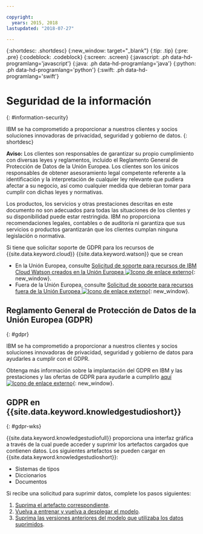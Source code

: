 ```yaml
---

copyright:
  years: 2015, 2018
lastupdated: "2018-07-27"

---
```


{:shortdesc: .shortdesc}
{:new_window: target="_blank"}
{:tip: .tip}
{:pre: .pre}
{:codeblock: .codeblock}
{:screen: .screen}
{:javascript: .ph data-hd-programlang='javascript'}
{:java: .ph data-hd-programlang='java'}
{:python: .ph data-hd-programlang='python'}
{:swift: .ph data-hd-programlang='swift'}

# Seguridad de la información
{: #information-security}

IBM se ha comprometido a proporcionar a nuestros clientes y socios soluciones innovadoras de privacidad, seguridad y gobierno de datos.
{: shortdesc}

**Aviso:**
Los clientes son responsables de garantizar su propio cumplimiento con diversas leyes y reglamentos, incluido el Reglamento General de Protección de Datos de la Unión Europea. Los clientes son los únicos responsables de obtener asesoramiento legal competente referente a la identificación y la interpretación de cualquier ley relevante que pudiera afectar a su negocio, así como cualquier medida que debieran tomar para cumplir con dichas leyes y normativas.

Los productos, los servicios y otras prestaciones descritas en este documento no son adecuados para todas las situaciones de los clientes y su disponibilidad puede estar restringida. IBM no proporciona recomendaciones legales, contables o de auditoría ni garantiza que sus servicios o productos garantizarán que los clientes cumplan ninguna legislación o normativa.

Si tiene que solicitar soporte de GDPR para los recursos de {{site.data.keyword.cloud}} {{site.data.keyword.watson}} que se crean

- En la Unión Europea, consulte [Solicitud de soporte para recursos de IBM Cloud Watson creados en la Unión Europea ![Icono de enlace externo](../../icons/launch-glyph.svg "Icono de enlace externo")](https://console.bluemix.net/docs/services/watson/getting-started-gdpr-sar.html#request-EU){: new_window}.
- Fuera de la Unión Europea, consulte [Solicitud de soporte para recursos fuera de la Unión Europea ![Icono de enlace externo](../../icons/launch-glyph.svg "Icono de enlace externo")](https://console.bluemix.net/docs/services/watson/getting-started-gdpr-sar.html#request-non-EU){: new_window}.

## Reglamento General de Protección de Datos de la Unión Europea (GDPR)
{: #gdpr}

IBM se ha comprometido a proporcionar a nuestros clientes y socios soluciones innovadoras de privacidad, seguridad y gobierno de datos para ayudarles a cumplir con el GDPR.

Obtenga más información sobre la implantación del GDPR en IBM y las prestaciones y las ofertas de GDPR para ayudarle a cumplirlo [aquí ![Icono de enlace externo](../../icons/launch-glyph.svg "Icono de enlace externo")](http://www.ibm.com/gdpr){: new_window}.

## GDPR en {{site.data.keyword.knowledgestudioshort}}
{: #gdpr-wks}

{{site.data.keyword.knowledgestudiofull}} proporciona una interfaz gráfica a través de la cual puede acceder y suprimir los artefactos cargados que contienen datos. Los siguientes artefactos se pueden cargar en {{site.data.keyword.knowledgestudioshort}}:
- Sistemas de tipos
- Diccionarios
- Documentos

Si recibe una solicitud para suprimir datos, complete los pasos siguientes:
1. [Suprima el artefacto correspondiente](/docs/services/watson-knowledge-studio/artifacts.html).
2. [Vuelva a entrenar y vuelva a desplegar el modelo](/docs/services/watson-knowledge-studio/train-ml.html).
3. [Suprima las versiones anteriores del modelo que utilizaba los datos suprimidos](/docs/services/watson-knowledge-studio/improve-ml.html#wks_maversions).
